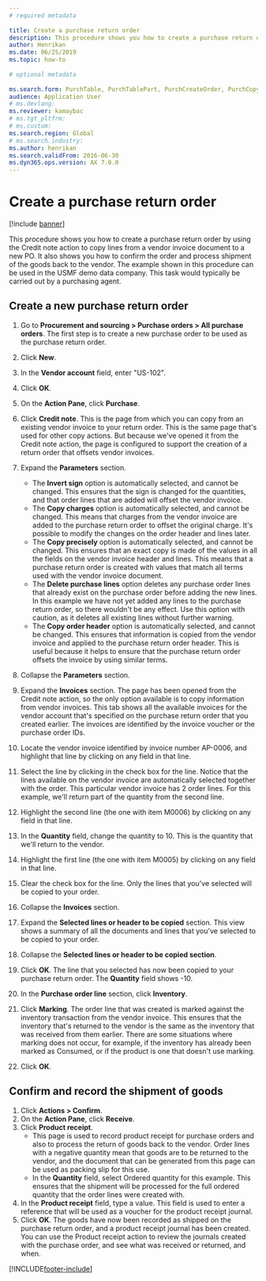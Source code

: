 ```yaml
--- 
# required metadata 
 
title: Create a purchase return order
description: This procedure shows you how to create a purchase return order by using the Credit note action to copy lines from a vendor invoice document to a new PO. 
author: Henrikan
ms.date: 06/25/2019
ms.topic: how-to 
 
# optional metadata 
 
ms.search.form: PurchTable, PurchTablePart, PurchCreateOrder, PurchCopying, InventMarking, PurchEditLines   
audience: Application User 
# ms.devlang:  
ms.reviewer: kamaybac
# ms.tgt_pltfrm:  
# ms.custom:  
ms.search.region: Global
# ms.search.industry: 
ms.author: henrikan
ms.search.validFrom: 2016-06-30 
ms.dyn365.ops.version: AX 7.0.0 
---
```

# Create a purchase return order

[!include [banner](../../includes/banner.md)]

This procedure shows you how to create a purchase return order by using the Credit note action to copy lines from a vendor invoice document to a new PO. It also shows you how to confirm the order and process shipment of the goods back to the vendor. The example shown in this procedure can be used in the USMF demo data company. This task would typically be carried out by a purchasing agent.

## Create a new purchase return order
1. Go to **Procurement and sourcing > Purchase orders > All purchase orders**. The first step is to create a new purchase order to be used as the purchase return order.  
2. Click **New**.
3. In the **Vendor account** field, enter "US-102".
4. Click **OK**.
5. On the **Action Pane**, click **Purchase**.
6. Click **Credit note**. This is the page from which you can copy from an existing vendor invoice to your return order. This is the same page that's used for other copy actions. But because we've opened it from the Credit note action, the page is configured to support the creation of a return order that offsets vendor invoices.  
7. Expand the **Parameters** section.
    - The **Invert sign** option is automatically selected, and cannot be changed. This ensures that the sign is changed for the quantities, and that order lines that are added will offset the vendor invoice.  
    - The **Copy charges** option is automatically selected, and cannot be changed. This means that charges from the vendor invoice are added to the purchase return order to offset the original charge. It's possible to modify the changes on the order header and lines later.  
    - The **Copy precisely** option is automatically selected, and cannot be changed. This ensures that an exact copy is made of the values in all the fields on the vendor invoice header and lines. This means that a purchase return order is created with values that match all terms used with the vendor invoice document. 
    - The **Delete purchase lines** option deletes any purchase order lines that already exist on the purchase order before adding the new lines. In this example we have not yet added any lines to the purchase return order, so there wouldn't be any effect. Use this option with caution, as it deletes all existing lines without further warning.  
    * The **Copy order header** option is automatically selected, and cannot be changed. This ensures that information is copied from the vendor invoice and applied to the purchase return order header. This is useful because it helps to ensure that the purchase return order offsets the invoice by using similar terms.  
8. Collapse the **Parameters** section.
9. Expand the **Invoices** section. The page has been opened from the Credit note action, so the only option available is to copy information from vendor invoices. This tab shows all the available invoices for the vendor account that's specified on the purchase return order that you created earlier.   The invoices are identified by the invoice voucher or the purchase order IDs.
10. Locate the vendor invoice identified by invoice number AP-0006, and highlight that line by clicking on any field in that line.
11. Select the line by clicking in the check box for the line. Notice that the lines available on the vendor invoice are automatically selected together with the order. This particular vendor invoice has 2 order lines. For this example, we'll return part of the quantity from the second line.
12. Highlight the second line (the one with item M0006) by clicking on any field in that line.
13. In the **Quantity** field, change the quantity to 10. This is the quantity that we'll return to the vendor. 
14. Highlight the first line (the one with item M0005) by clicking on any field in that line.
15. Clear the check box for the line. Only the lines that you've selected will be copied to your order.
16. Collapse the **Invoices** section.
17. Expand the **Selected lines or header to be copied** section. This view shows a summary of all the documents and lines that you've selected to be copied to your order.  
18. Collapse the **Selected lines or header to be copied section**.
19. Click **OK**. The line that you selected has now been copied to your purchase return order. The **Quantity** field shows -10.   
20. In the **Purchase order line** section, click **Inventory**.
21. Click **Marking**. The order line that was created is marked against the inventory transaction from the vendor invoice. This ensures that the inventory that's returned to the vendor is the same as the inventory that was received from them earlier. There are some situations where marking does not occur, for example, if the inventory has already been marked as Consumed, or if the product is one that doesn't use marking.  

22. Click **OK**.

## Confirm and record the shipment of goods
1. Click **Actions > Confirm**.
2. On the **Action Pane**, click **Receive**.
3. Click **Product receipt**.
    - This page is used to record product receipt for purchase orders and also to process the return of goods back to the vendor. Order lines with a negative quantity mean that goods are to be returned to the vendor, and the document that can be generated from this page can be used as packing slip for this use.   
    - In the **Quantity** field, select Ordered quantity for this example. This ensures that the shipment will be processed for the full ordered quantity that the order lines were created with.   
4. In the **Product receipt** field, type a value. This field is used to enter a reference that will be used as a voucher for the product receipt journal.  
5. Click **OK**. The goods have now been recorded as shipped on the purchase return order, and a product receipt journal has been created. You can use the Product receipt action to review the journals created with the purchase order, and see what was received or returned, and when.  



[!INCLUDE[footer-include](../../../includes/footer-banner.md)]
